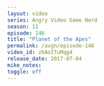 ```yaml
---
layout: video
series: Angry Video Game Nerd
season: 11
episode: 146
title: "Planet of the Apes"
permalink: /avgn/episode-146
video_id: zbAoITuMqg4
release_date: 2017-07-04
mike_notes:
toggle: off
---
```

